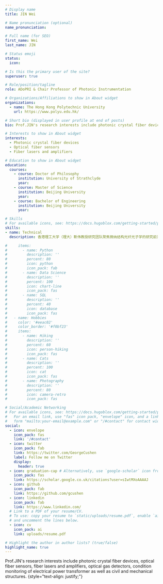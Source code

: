 ```yaml
---
# Display name
title: JIN Wei

# Name pronunciation (optional)
name_pronunciation: 

# Full name (for SEO)
first_name: Wei
last_name: JIN

# Status emoji
status:
  icon: 

# Is this the primary user of the site?
superuser: true

# Role/position/tagline
role: ADoPRI & Chair Professor of Photonic Instrumentation

# Organizations/Affiliations to show in About widget
organizations:
  - name: The Hong Kong Polytechnic University
    url: https://www.polyu.edu.hk/

# Short bio (displayed in user profile at end of posts)
bio: Prof.JIN's research interests include photonic crystal fiber devices, optical fiber sensors, fiber lasers and amplifiers, optical gas detectors, condition monitoring of electrical power transformer as well as civil and mechanical structures.

# Interests to show in About widget
interests:
  - Photonic crystal fiber devices
  - Optical fiber sensors
  - Fiber lasers and amplifiers

# Education to show in About widget
education:
  courses:
    - course: Doctor of Philosophy
      institution: University of Strathclyde
      year:
    - course: Master of Science
      institution: Beijing University
      year:
    - course: Bachelor of Engineering
      institution: Beijing University
      year: 

# Skills
# For available icons, see: https://docs.hugoblox.com/getting-started/page-builder/#icons
skills:
- name: Technical
  description: 香港理工大学（理大）靳伟教授研究团队聚焦微纳结构光纤光子学的研究前沿，积极探索其在精密测量仪器、光子传感等领域的应用，并已在上述领域取得了突出的研究成果，近期在Nature Communications、Optica 等顶级专业期刊发表论文多篇，博士研究生多次在International Conference on Optical Fiber Sensors (OFS)等高层次国际会议上斩获优秀论文奖。

#     items:
#       - name: Python
#         description: ''
#         percent: 80
#         icon: python
#         icon_pack: fab
#       - name: Data Science
#         description: ''
#         percent: 100
#         icon: chart-line
#         icon_pack: fas
#       - name: SQL
#         description: ''
#         percent: 40
#         icon: database
#         icon_pack: fas
#   - name: Hobbies
#     color: '#eeac02'
#     color_border: '#f0bf23'
#     items:
#       - name: Hiking
#         description: ''
#         percent: 60
#         icon: person-hiking
#         icon_pack: fas
#       - name: Cats
#         description: ''
#         percent: 100
#         icon: cat
#         icon_pack: fas
#       - name: Photography
#         description: ''
#         percent: 80
#         icon: camera-retro
#         icon_pack: fas

# Social/Academic Networking
# For available icons, see: https://docs.hugoblox.com/getting-started/page-builder/#icons
#   For an email link, use "fas" icon pack, "envelope" icon, and a link in the
#   form "mailto:your-email@example.com" or "/#contact" for contact widget.
social:
  - icon: envelope
    icon_pack: fas
    link: '/#contact'
  - icon: twitter
    icon_pack: fab
    link: https://twitter.com/GeorgeCushen
    label: Follow me on Twitter
    display:
      header: true
  - icon: graduation-cap # Alternatively, use `google-scholar` icon from `ai` icon pack
    icon_pack: fas
    link: https://scholar.google.co.uk/citations?user=sIwtMXoAAAAJ
  - icon: github
    icon_pack: fab
    link: https://github.com/gcushen
  - icon: linkedin
    icon_pack: fab
    link: https://www.linkedin.com/
  # Link to a PDF of your resume/CV.
  # To use: copy your resume to `static/uploads/resume.pdf`, enable `ai` icons in `params.yaml`,
  # and uncomment the lines below.
  - icon: cv
    icon_pack: ai
    link: uploads/resume.pdf

# Highlight the author in author lists? (true/false)
highlight_name: true
---
```


Prof.JIN's research interests include photonic crystal fiber devices, optical fiber sensors, fiber lasers and amplifiers, optical gas detectors, condition monitoring of electrical power transformer as well as civil and mechanical structures.
{style="text-align: justify;"}
